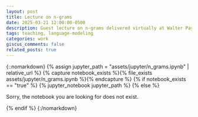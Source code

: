 ```yaml
---
layout: post
title: Lecture on n-grams
date: 2025-03-21 12:00:00-0500
description: Guest lecture on n-grams delivered virtually at Walter Payton College Prepatory High School in Chicago, IL.
tags: teaching, language-modeling
categories: work
giscus_comments: false
related_posts: true
---
```


{::nomarkdown}
{% assign jupyter_path = "assets/jupyter/n_grams.ipynb" | relative_url %}
{% capture notebook_exists %}{% file_exists assets/jupyter/n_grams.ipynb %}{% endcapture %}
{% if notebook_exists == "true" %}
{% jupyter_notebook jupyter_path %}
{% else %}

<p>Sorry, the notebook you are looking for does not exist.</p>
{% endif %}
{:/nomarkdown}
